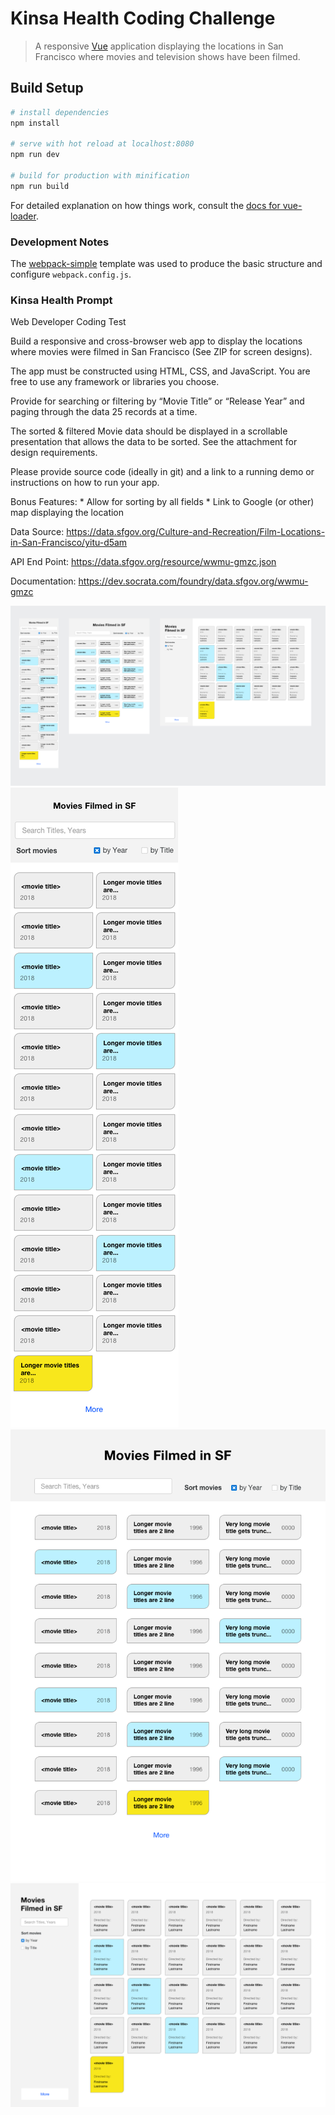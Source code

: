 # Kinsa Health Coding Challenge

> A responsive [Vue](https://vuejs.org/) application displaying the locations in San Francisco where movies and television shows have been filmed.

## Build Setup

``` bash
# install dependencies
npm install

# serve with hot reload at localhost:8080
npm run dev

# build for production with minification
npm run build
```

For detailed explanation on how things work, consult the [docs for vue-loader](http://vuejs.github.io/vue-loader).

### Development Notes

The [webpack-simple](https://github.com/vuejs-templates/webpack-simple) template was used to produce the basic structure and configure `webpack.config.js`.

### Kinsa Health Prompt

Web Developer Coding Test

Build a responsive and cross-browser web app to display the locations where movies were filmed in San Francisco (See ZIP for screen designs).

The app must be constructed using HTML, CSS, and JavaScript. You are free to use any framework or libraries you choose.

Provide for searching or filtering by “Movie Title” or “Release Year” and paging through the data 25 records at a time.

The sorted & filtered Movie data should be displayed in a scrollable presentation that allows the data to be sorted. See the attachment for design requirements.

Please provide source code (ideally in git) and a link to a running demo or instructions on how to run your app.

Bonus Features:
	* Allow for sorting by all fields
	* Link to Google (or other) map displaying the location

Data Source: https://data.sfgov.org/Culture-and-Recreation/Film-Locations-in-San-Francisco/yitu-d5am

API End Point: https://data.sfgov.org/resource/wwmu-gmzc.json

Documentation: https://dev.socrata.com/foundry/data.sfgov.org/wwmu-gmzc

![Overview](layout_designs/overview.png)
![Mobile](layout_designs/mobile.png)
![Tablet](layout_designs/ipad.png)
![Desktop](layout_designs/desktop.png)
